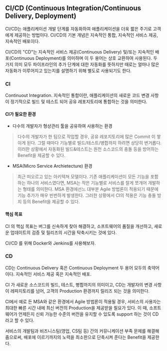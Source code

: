 ## CI/CD (Continuous Integration/Continuous Delivery, Deployment)

CI/CD는 애플리케이션 개발 단계를 자동화하여 애플리케이션을 더욱 짧은 주기로 고객에게 제공하는 방법이다. CI/CD의 기본 개념은 지속적인 통합, 지속적인 서비스 제공, 지속적인 배포이다.

CI/CD의 "CD"는 지속적인 서비스 제공(Continuous Delivery) 및/또는 지속적인 배포(Continuous Deployment)를 의미하며 이 두 용어는 상호 교환하여 사용된다. 두 가지 의미 모두 파이프라인의 추가 단계에 대한 자동화를 뜻하지만 때로는 얼마나 많은 자동화가 이루어지고 있는지를 설명하기 위해 별도로 사용되기도 한다.

### CI

Continuout Integration. 지속적인 통합이란, 애플리케이션의 새로운 코드 변경 사항이 정기적으로 빌드 및 테스트 되어 공유 레포지토리에 통합하는 것을 의미한다.

#### CI가 필요한 환경

- 다수의 개발자가 형상관리 툴을 공유하여 사용하는 환경

> 다수의 개발자가 한 팀으로 작업할 경우, 공유 레포지토리에 많은 Commit 이 쌓이게 된다. 그럴 때마다 기능별로 빌드/테스트/병합까지 하려면 상당히 번거롭다. 이러한 상황에서 자동화된 빌드&테스트는 원천 소스코드의 충돌 등을 방어하는 Benefit을 제공할 수 있다.

- MSA(Micro Service Archietecture) 환경

> 최근 떠오르고 있는 아키텍쳐 모델이다. 
> 기존 애플리케이션이 모든 기능을 포함하는 하나의 서비스였다면, MSA는 작은 기능별로 서비스를 잘게 쪼개어 개발하는 형태를 의미한다.
> MSA 환경에선느 대부분 Agile 방법론이 적용되기 때문에 기능 추가가 매우 빈번하게 발생한다.
> 그러한 상황에서 CI의 적용은 기능 충돌 방지 등의 Benefit을 제공할 수 있다.

#### 핵심 목표

CI 의 핵심 목표는 버그를 신속하게 찾아 해결하고, 소프트웨어의 품질을 개선하고, 새로운 업데이트의 검증 및 릴리즈의 시간을 탁축시키는 것에 있다.

CI/CD 를 위해 Docker와 Jenkins를 사용해보자.

### CD

CD는 Continuous Delivery 혹은 Continuous Deployment 두 용어 모두의 축약어이다. 지속적인 서비스 제공 혹은 지속적인 배포.

CI 가 새로운 소스코드의 빌드, 테스트, 병합까지의 의미이고, CD는 개발자의 변경 사항이 레파지토리를 넘어, 고객의 Production 환경까지 릴리즈 되는 것을 의미한다.

CI에서 예로 든 MSA와 같은 환경에서 Agile 방법론이 적용될 경우, 서비스의 사용자는 최대한 빠른 시간 내에 최신 버전의 Production을 제공받을 필요가 있다. 이 때, 소프트웨어가 언제든지 신뢰 가능한 수준의 버전을 유지할 수 있도록 support 하는 것이 CD라고 할 수 있다.

서비스의 개발팀과 비즈니스팀(영업, CS팀 등) 간의 커뮤니케이션 부족 문제를 해결해 줌으로써, 배포에 이르기까지의 노력을 최소한으로 단축시켜 준다는 Benefit을 제공한다.
